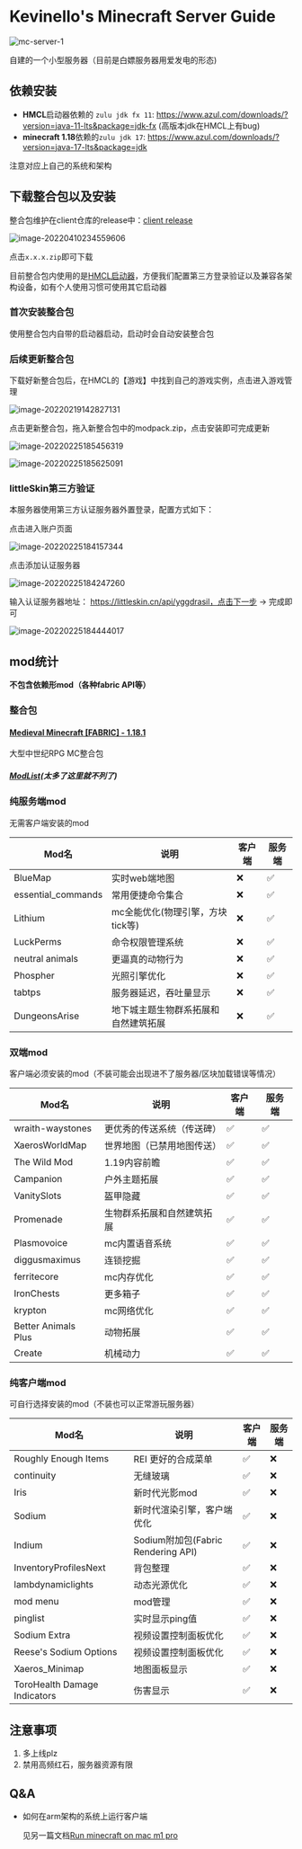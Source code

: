 # Kevinello's Minecraft Server Guide

![mc-server-1](http://kevinello-1302687393.file.myqcloud.com/picgo/2022/04/10/mc-server-1-0fdacc.png)

自建的一个小型服务器（目前是白嫖服务器用爱发电的形态)

## 依赖安装

- **HMCL**启动器依赖的 `zulu jdk fx 11`:  https://www.azul.com/downloads/?version=java-11-lts&package=jdk-fx (高版本jdk在HMCL上有bug)
- **minecraft 1.18**依赖的`zulu jdk 17`: https://www.azul.com/downloads/?version=java-17-lts&package=jdk

注意对应上自己的系统和架构

## 下载整合包以及安装

整合包维护在client仓库的release中：[client release](https://github.com/Kevinello-s-minecraft-server/ClientPack/releases)

![image-20220410234559606](http://kevinello-1302687393.file.myqcloud.com/picgo/2022/04/10/image-20220410234559606-1eb959.png)

点击`x.x.x.zip`即可下载

目前整合包内使用的是[HMCL启动器](https://github.com/huanghongxun/HMCL/releases)，方便我们配置第三方登录验证以及兼容各架构设备，如有个人使用习惯可使用其它启动器

### 首次安装整合包

使用整合包内自带的启动器启动，启动时会自动安装整合包

### 后续更新整合包

下载好新整合包后，在HMCL的【游戏】中找到自己的游戏实例，点击进入游戏管理

![image-20220219142827131](https://kevinello-1302687393.cos.ap-hongkong.myqcloud.com/20220219-142828.png)

点击更新整合包，拖入新整合包中的modpack.zip，点击安装即可完成更新

![image-20220225185456319](https://kevinello-1302687393.cos.ap-hongkong.myqcloud.com/20220225-185457.png)

![image-20220225185625091](https://kevinello-1302687393.cos.ap-hongkong.myqcloud.com/20220225-185625.png)

### littleSkin第三方验证

本服务器使用第三方认证服务器外置登录，配置方式如下：

点击进入账户页面

![image-20220225184157344](https://kevinello-1302687393.cos.ap-hongkong.myqcloud.com/20220225-184158.png)

点击添加认证服务器

![image-20220225184247260](https://kevinello-1302687393.cos.ap-hongkong.myqcloud.com/20220225-184248.png)

输入认证服务器地址： https://littleskin.cn/api/yggdrasil，点击下一步 -> 完成即可

![image-20220225184444017](https://kevinello-1302687393.cos.ap-hongkong.myqcloud.com/20220225-184444.png)

## mod统计

**不包含依赖形mod（各种fabric API等）**

### 整合包

#### [Medieval Minecraft [FABRIC] - 1.18.1](https://www.curseforge.com/minecraft/modpacks/medieval-minecraft-fabric/files/3663125)

大型中世纪RPG MC整合包

##### [ModList](https://www.curseforge.com/minecraft/modpacks/medieval-minecraft-new/relations/dependencies)(太多了这里就不列了)

### 纯服务端mod

无需客户端安装的mod

| Mod名              | 说明                                 | 客户端 | 服务端 |
| ------------------ | ------------------------------------ | ------ | ------ |
| BlueMap            | 实时web端地图                        | ❌      | ✅      |
| essential_commands | 常用便捷命令集合                     | ❌      | ✅      |
| Lithium            | mc全能优化(物理引擎，方块tick等)     | ❌      | ✅      |
| LuckPerms          | 命令权限管理系统                     | ❌      | ✅      |
| neutral animals    | 更逼真的动物行为                     | ❌      | ✅      |
| Phospher           | 光照引擎优化                         | ❌      | ✅      |
| tabtps             | 服务器延迟，吞吐量显示               | ❌      | ✅      |
| DungeonsArise      | 地下城主题生物群系拓展和自然建筑拓展 | ❌      | ✅      |

### 双端mod

客户端必须安装的mod（不装可能会出现进不了服务器/区块加载错误等情况）

| Mod名               | 说明                       | 客户端 | 服务端 |
| ------------------- | -------------------------- | ------ | ------ |
| wraith-waystones    | 更优秀的传送系统（传送碑） | ✅      | ✅      |
| XaerosWorldMap      | 世界地图（已禁用地图传送） | ✅      | ✅      |
| The Wild Mod        | 1.19内容前瞻               | ✅      | ✅      |
| Campanion           | 户外主题拓展               | ✅      | ✅      |
| VanitySlots         | 盔甲隐藏                   | ✅      | ✅      |
| Promenade           | 生物群系拓展和自然建筑拓展 | ✅      | ✅      |
| Plasmovoice         | mc内置语音系统             | ✅      | ✅      |
| diggusmaximus       | 连锁挖掘                   | ✅      | ✅      |
| ferritecore         | mc内存优化                 | ✅      | ✅      |
| IronChests          | 更多箱子                   | ✅      | ✅      |
| krypton             | mc网络优化                 | ✅      | ✅      |
| Better Animals Plus | 动物拓展                   | ✅      | ✅      |
| Create              | 机械动力                   | ✅      | ✅      |

### 纯客户端mod

可自行选择安装的mod（不装也可以正常游玩服务器）

| Mod名                        | 说明                               | 客户端 | 服务端 |
| ---------------------------- | ---------------------------------- | ------ | ------ |
| Roughly Enough Items         | REI 更好的合成菜单                 | ✅      | ❌      |
| continuity                   | 无缝玻璃                           | ✅      | ❌      |
| Iris                         | 新时代光影mod                      | ✅      | ❌      |
| Sodium                       | 新时代渲染引擎，客户端优化         | ✅      | ❌      |
| Indium                       | Sodium附加包(Fabric Rendering API) | ✅      | ❌      |
| InventoryProfilesNext        | 背包整理                           | ✅      | ❌      |
| lambdynamiclights            | 动态光源优化                       | ✅      | ❌      |
| mod menu                     | mod管理                            | ✅      | ❌      |
| pinglist                     | 实时显示ping值                     | ✅      | ❌      |
| Sodium Extra                 | 视频设置控制面板优化               | ✅      | ❌      |
| Reese's Sodium Options       | 视频设置控制面板优化               | ✅      | ❌      |
| Xaeros_Minimap               | 地图面板显示                       | ✅      | ❌      |
| ToroHealth Damage Indicators | 伤害显示                           | ✅      | ❌      |

## 注意事项

1. 多上线plz
1. 禁用高频红石，服务器资源有限

## Q&A

- 如何在arm架构的系统上运行客户端

  见另一篇文档[Run minecraft on mac m1 pro](https://kevinello.ltd/2022/04/11/Run-minecraft-on-mac-pro-m1/)